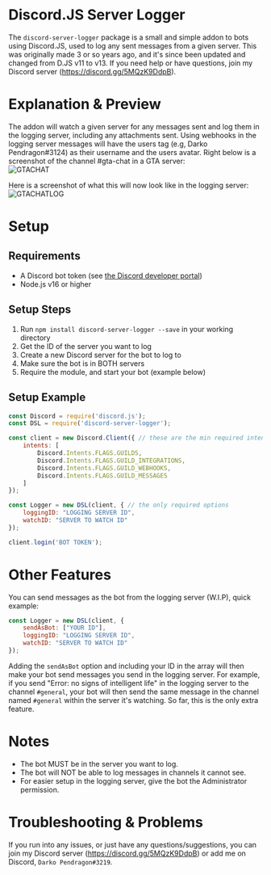 # Discord.JS Server Logger
The `discord-server-logger` package is a small and simple addon to bots using Discord.JS, used to log any sent messages from a given server. This was originally made 3 or so years ago, and it's since been updated and changed from D.JS v11 to v13. If you need help or have questions, join my Discord server (https://discord.gg/5MQzK9DdpB).
    
# Explanation & Preview
The addon will watch a given server for any messages sent and log them in the logging server, including any attachments sent. Using webhooks in the logging server messages will have the users tag (e.g, Darko Pendragon#3124) as their username and the users avatar. Right below is a screenshot of the channel #gta-chat in a GTA server:  
![GTACHAT](https://user-images.githubusercontent.com/28911975/147382405-b344adeb-cf5a-4b87-af7c-fffffaaf717e.png)  
  
Here is a screenshot of what this will now look like in the logging server:  
![GTACHATLOG](https://user-images.githubusercontent.com/28911975/147382402-b5c2d2b5-8c9d-47e5-baa0-3e6bf3de951f.png)  
  
# Setup
## Requirements
* A Discord bot token (see [the Discord developer portal](https://discord.com/developers/applications))
* Node.js v16 or higher
  
## Setup Steps
1. Run `npm install discord-server-logger --save` in your working directory
2. Get the ID of the server you want to log
3. Create a new Discord server for the bot to log to
4. Make sure the bot is in BOTH servers
5. Require the module, and start your bot (example below)
   
## Setup Example
```js
const Discord = require('discord.js');
const DSL = require('discord-server-logger');

const client = new Discord.Client({ // these are the min required intents to run correctly
    intents: [
        Discord.Intents.FLAGS.GUILDS,
        Discord.Intents.FLAGS.GUILD_INTEGRATIONS,
        Discord.Intents.FLAGS.GUILD_WEBHOOKS,
        Discord.Intents.FLAGS.GUILD_MESSAGES
    ]
});

const Logger = new DSL(client, { // the only required options
    loggingID: "LOGGING SERVER ID",
    watchID: "SERVER TO WATCH ID"
});

client.login('BOT TOKEN');
```

# Other Features
You can send messages as the bot from the logging server (W.I.P), quick example:
```js
const Logger = new DSL(client, {
    sendAsBot: ["YOUR ID"],
    loggingID: "LOGGING SERVER ID",
    watchID: "SERVER TO WATCH ID"
});
```
Adding the `sendAsBot` option and including your ID in the array will then make your bot send messages you send in the logging server. For example, if you send "Error: no signs of intelligent life" in the logging server to the channel `#general`, your bot will then send the same message in the channel named `#general` within the server it's watching. So far, this is the only extra feature.

# Notes
* The bot MUST be in the server you want to log.
* The bot will NOT be able to log messages in channels it cannot see.
* For easier setup in the logging server, give the bot the Administrator permission.

# Troubleshooting & Problems
If you run into any issues, or just have any questions/suggestions, you can join my Discord server (https://discord.gg/5MQzK9DdpB) or add me on Discord, `Darko Pendragon#3219`.

